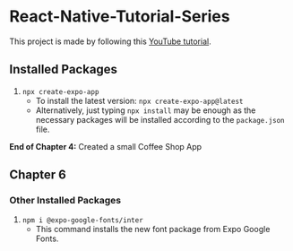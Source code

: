 # React-Native-Tutorial-Series
This project is made by following this [YouTube tutorial](https://youtu.be/WDunoPNBxKA?si=tLiFyiabczh7T0sb).

## Installed Packages

1. `npx create-expo-app`
    - To install the latest version: `npx create-expo-app@latest`
    - Alternatively, just typing `npx install` may be enough as the necessary packages will be installed according to the `package.json` file.

**End of Chapter 4:**
Created a small Coffee Shop App
## Chapter 6

### Other Installed Packages

1. `npm i @expo-google-fonts/inter`
    - This command installs the new font package from Expo Google Fonts.

